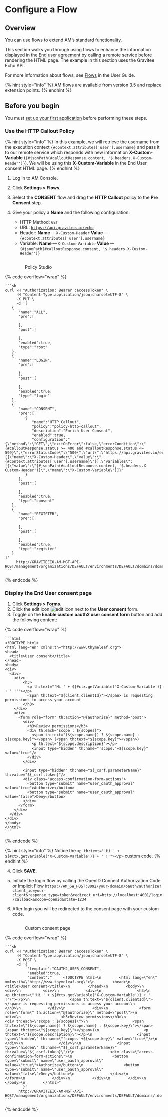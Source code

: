 # Configure a Flow

## Overview

You can use flows to extend AM’s standard functionality.

This section walks you through using flows to enhance the information displayed in the [End user agreement](../../guides/user-management/user-consent.md) by calling a remote service before rendering the HTML page. The example in this section uses the Gravitee Echo API.

For more information about flows, see [Flows](../../guides/flows/) in the User Guide.

{% hint style="info" %}
AM flows are available from version 3.5 and replace extension points.
{% endhint %}

## Before you begin

You must [set up your first application](set-up-your-first-application.md) before performing these steps.

### Use the HTTP Callout Policy

{% hint style="info" %}
In this example, we will retrieve the username from the execution context `{#context.attributes['user'].username}` and pass it to our remote service which responds with new information **X-Custom-Variable** (`{#jsonPath(#calloutResponse.content, '$.headers.X-Custom-Header')}`). We will be using this **X-Custom-Variable** in the End User consent HTML page.
{% endhint %}

1. Log in to AM Console.
2. Click **Settings > Flows**.
3. Select the **CONSENT** flow and drag the **HTTP Callout** policy to the **Pre Consent** step.
4.  Give your policy a **Name** and the following configuration:

    * HTTP Method: `GET`
    * URL: [`https://api.gravitee.io/echo`](https://api.gravitee.io/echo)
    * Header: **Name** — `X-Custom-Header` **Value** — `{#context.attributes['user'].username}`
    * Variable: **Name** — `X-Custom-Variable` **Value** — `{#jsonPath(#calloutResponse.content, '$.headers.X-Custom-Header')}`

    <figure><img src="https://docs.gravitee.io/images/am/current/graviteeio-am-quickstart-policies.png" alt=""><figcaption><p>Policy Studio</p></figcaption></figure>

{% code overflow="wrap" %}
````
```sh
curl -H "Authorization: Bearer :accessToken" \
     -H "Content-Type:application/json;charset=UTF-8" \
     -X PUT \
     -d '[
   {
      "name":"ALL",
      "pre":[

      ],
      "post":[

      ],
      "enabled":true,
      "type":"root"
   },
   {
      "name":"LOGIN",
      "pre":[

      ],
      "post":[

      ],
      "enabled":true,
      "type":"login"
   },
   {
      "name":"CONSENT",
      "pre":[
         {
            "name":"HTTP Callout",
            "policy":"policy-http-callout",
            "description":"Enrich User Consent",
            "enabled":true,
            "configuration":"{\"method\":\"GET\",\"exitOnError\":false,\"errorCondition\":\"{#calloutResponse.status >= 400 and #calloutResponse.status <= 599}\",\"errorStatusCode\":\"500\",\"url\":\"https://api.gravitee.io/echo\",\"headers\":[{\"name\":\"X-Custom-Header\",\"value\":\"{#context.attributes['user'].username}\"}],\"variables\":[{\"value\":\"{#jsonPath(#calloutResponse.content, '$.headers.X-Custom-Header')}\",\"name\":\"X-Custom-Variable\"}]}"
         }
      ],
      "post":[

      ],
      "enabled":true,
      "type":"consent"
   },
   {
      "name":"REGISTER",
      "pre":[

      ],
      "post":[

      ],
      "enabled":true,
      "type":"register"
   }
]'
     http://GRAVITEEIO-AM-MGT-API-HOST/management/organizations/DEFAULT/environments/DEFAULT/domains/domain/flows
```
````
{% endcode %}

### Display the End User consent page

1. Click **Settings > Forms**.
2. Click the edit icon ![edit icon](https://docs.gravitee.io/images/icons/edit-icon.png) next to the **User consent** form.
3. Toggle on the **Enable custom oauth2 user consent form** button and add the following content:

{% code overflow="wrap" %}
````
```html
<!DOCTYPE html>
<html lang="en" xmlns:th="http://www.thymeleaf.org">
<head>
  <title>User consent</title>
</head>
<body>
<div>
  <div>
    <div>
        <h3>
          <p th:text="'Hi ' + ${#ctx.getVariable('X-Custom-Variable')} + ' !'"></p>
          <span th:text="${client.clientId}"></span> is requesting permissions to access your account
        </h3>
    </div>
    <div>
      <form role="form" th:action="@{authorize}" method="post">
        <div>
          <h3>Review permissions</h3>
          <div th:each="scope : ${scopes}">
            <span th:text="(${scope.name}) ? ${scope.name} : ${scope.key}"></span> (<span th:text="${scope.key}"></span>)
            <p th:text="${scope.description}"></p>
            <input type="hidden" th:name="'scope.'+${scope.key}" value="true"/>
          </div>
        </div>

        <input type="hidden" th:name="${_csrf.parameterName}" th:value="${_csrf.token}"/>
        <div class="access-confirmation-form-actions">
          <button type="submit" name="user_oauth_approval" value="true">Authorize</button>
          <button type="submit" name="user_oauth_approval" value="false">Deny</button>
        </div>
      </form>
    </div>
  </div>
</div>
</body>
</html>
```
````
{% endcode %}

{% hint style="info" %}
Notice the `<p th:text="'Hi ' + ${#ctx.getVariable('X-Custom-Variable')} + ' !'"></p>` custom code.
{% endhint %}

4. Click **SAVE**.
5. Initiate the login flow by calling the OpenID Connect Authorization Code or Implicit Flow `https://AM_GW_HOST:8092/your-domain/oauth/authorize?client_id=your-client&response_type=token&redirect_uri=http://localhost:4001/login/callback&scope=openid&state=1234`
6.  After login you will be redirected to the consent page with your custom code.

    <figure><img src="https://docs.gravitee.io/images/am/current/graviteeio-am-quickstart-policies-consent-page.png" alt=""><figcaption><p>Custom consent page</p></figcaption></figure>

{% code overflow="wrap" %}
````
```sh
curl -H "Authorization: Bearer :accessToken" \
     -H "Content-Type:application/json;charset=UTF-8" \
     -X POST \
     -d '{
          "template":"OAUTH2_USER_CONSENT",
          "enabled":true,
          "content":"     <!DOCTYPE html>\n        <html lang=\"en\" xmlns:th=\"http://www.thymeleaf.org\">\n        <head>\n          <title>User consent</title>\n        </head>\n        <body>\n        <div>\n          <div>\n            <div>\n                <h3>\n                  <p th:text=\"'Hi ' + ${#ctx.getVariable('X-Custom-Variable')} + ' !'\"></p>\n                  <span th:text=\"${client.clientId}\"></span> is requesting permissions to access your account\n                </h3>\n            </div>\n            <div>\n              <form role=\"form\" th:action=\"@{authorize}\" method=\"post\">\n                <div>\n                  <h3>Review permissions</h3>\n                  <div th:each=\"scope : ${scopes}\">\n                    <span th:text=\"(${scope.name}) ? ${scope.name} : ${scope.key}\"></span> (<span th:text=\"${scope.key}\"></span>)\n                    <p th:text=\"${scope.description}\"></p>\n                    <input type=\"hidden\" th:name=\"'scope.'+${scope.key}\" value=\"true\"/>\n                  </div>\n                </div>\n\n                <input type=\"hidden\" th:name=\"${_csrf.parameterName}\" th:value=\"${_csrf.token}\"/>\n                <div class=\"access-confirmation-form-actions\">\n                  <button type=\"submit\" name=\"user_oauth_approval\" value=\"true\">Authorize</button>\n                  <button type=\"submit\" name=\"user_oauth_approval\" value=\"false\">Deny</button>\n                </div>\n              </form>\n            </div>\n          </div>\n        </div>\n        </body>\n        </html>"
        }'
      http://GRAVITEEIO-AM-MGT-API-HOST/management/organizations/DEFAULT/environments/DEFAULT/domains/:domainId/forms
```
````
{% endcode %}
